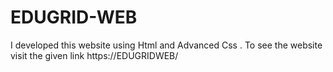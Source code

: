 # EDUGRID-WEB
I developed this website using  Html and Advanced Css . To see the website visit the given link https://EDUGRIDWEB/
